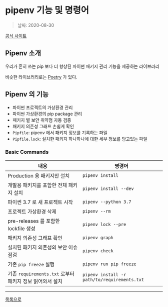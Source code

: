 # pipenv 기능 및 명령어

> 날짜: 2020-08-30

[공식 사이트](https://pipenv.pypa.io/en/latest/)

## Pipenv 소개

우리가 흔히 쓰는 pip 보다 더 향상된 파이썬 패키지 관리 기능을 제공하는 라이브러리

비슷한 라이브러리로는 [Poetry](https://python-poetry.org/) 가 있다.


## Pipenv 의 기능
- 파이썬 프로젝트의 가상환경 관리
- 파이썬 가상환경의 pip package 관리
- 패키지 별 보안 취약점 자동 검증
- 패키지 의존성 그래프 손쉽게 확인
- `Pipfile`: pipenv 에서 패키지 정보를 기록하는 파일
- `Pipfile.lock`: 설치한 패키지 하나하나에 대한 세부 정보를 담고있는 파일

### Basic Commands

내용 | 명령어
--- | ---
Production 용 패키지만 설치 | `pipenv install`
개발용 패키지를 포함한 전체 패키지 설치 | `pipenv install --dev`
파이썬 3.7 로 새 프로젝트 시작 | `pipenv --python 3.7`
프로젝트 가상환경 삭제 | `pipenv --rm`
pre-releases 를 포함한 lockfile 생성 | `pipenv lock --pre`
패키지 의존성 그래프 확인 | `pipenv graph`
설치된 패키지 의존성의 보안 이슈 점검 | `pipenv check`
기존 `pip freeze` 실행 | `pipenv run pip freeze`
기존 `requirements.txt` 로부터 패키지 정보 읽어와서 설치 | `pipenv install -r path/to/requirements.txt`


---

[목록으로](https://shiwoo-park.github.io/blog/kor)
